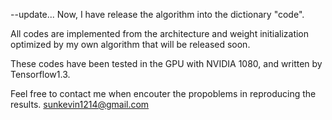 --update...
Now, I have release the algorithm into the dictionary "code".


All codes are implemented from the architecture and weight initialization optimized by my own algorithm that will be released soon.

These codes have been tested in the GPU with NVIDIA 1080, and written by Tensorflow1.3.

Feel free to contact me when encouter the propoblems in reproducing the results. <sunkevin1214@gmail.com>
